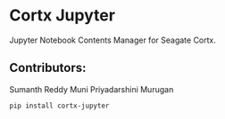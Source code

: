 # Cortx Jupyter

Jupyter Notebook Contents Manager for Seagate Cortx.

## Contributors:

Sumanth Reddy Muni
Priyadarshini Murugan

```pip install cortx-jupyter```
